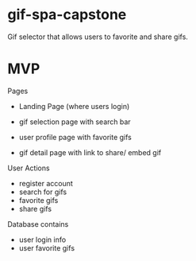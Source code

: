 # gif-spa-capstone
Gif selector that allows users to favorite and share gifs.

# MVP
Pages
- Landing Page (where users login)

- gif selection page with search bar

- user profile page with favorite gifs

- gif detail page with link to share/ embed gif

User Actions
- register account
- search for gifs
- favorite gifs
- share gifs

Database contains
- user login info
- user favorite gifs

